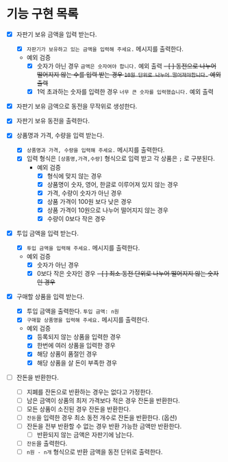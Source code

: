 # 기능 구현 목록

- [X] 자판기 보유 금액을 입력 받는다.
  - [X] `자판기가 보유하고 있는 금액을 입력해 주세요.` 메시지를 출력한다.
  - 예외 검증
    - [X] 숫자가 아닌 경우 `금액은 숫자여야 합니다.` 예외 출력
    ~~- [ ] 동전으로 나누어 떨어지지 않는 수를 입력 받는 경우 `10원 단위로 나누어 떨어져야합니다.` 예외 출력~~
    - [X] 1억 초과하는 숫자를 입력한 경우 `너무 큰 숫자를 입력했습니다.` 예외 출력

- [X] 자판기 보유 금액으로 동전을 무작위로 생성한다.
- [X] 자판기 보유 동전을 출력한다.

- [X] 상품명과 가격, 수량을 입력 받는다.
  - [X] `상품명과 가격, 수량을 입력해 주세요.` 메시지를 출력한다. 
  - [X] 입력 형식은 `[상품명,가격,수량]` 형식으로 입력 받고 각 상품은 `;` 로 구분된다.
    - 예외 검증
      - [X] 형식에 맞지 않는 경우
      - [X] 상품명이 숫자, 영어, 한글로 이루어져 있지 않는 경우
      - [X] 가격, 수량이 숫자가 아닌 경우
      - [X] 상품 가격이 100원 보다 낮은 경우
      - [X] 상품 가격이 10원으로 나누어 떨어지지 않는 경우
      - [X] 수량이 0보다 작은 경우
    
- [X] 투입 금액을 입력 받는다.
  - [X] `투입 금액을 입력해 주세요.` 메시지를 출력한다.
  - 예외 검증
    - [X] 숫자가 아닌 경우
    - [X] 0보다 작은 숫자인 경우
    ~~- [ ] 최소 동전 단위로 나누어 떨어지지 않는 숫자인 경우~~

- [X] 구매할 상품을 입력 받는다.
  - [X] 투입 금액을 출력한다. `투입 금액: n원`
  - [X] `구매할 상품명을 입력해 주세요.` 메시지를 출력한다.
  - 예외 검증
    - [X] 등록되지 않는 상품을 입력한 경우
    - [X] 한번에 여러 상품을 입력한 경우
    - [X] 해당 상품이 품절인 경우
    - [X] 해당 상품을 살 돈이 부족한 경우

- [ ] 잔돈을 반환한다.
  - [ ] 지폐를 잔돈으로 반환하는 경우는 없다고 가정한다.
  - [ ] 남은 금액이 상품의 최저 가격보다 적은 경우 잔돈을 반환한다.
  - [ ] 모든 상품이 소진된 경우 잔돈을 반환한다.
  - [ ] `잔돈`을 입력한 경우 최소 동전 개수로 잔돈을 반환한다. (옵션)
  - [ ] 잔돈을 전부 반환할 수 없는 경우 반환 가능한 금액만 반환한다.
    - [ ] 반환되지 않는 금액은 자판기에 남는다.
  - [ ] `잔돈`을 출력한다.
  - [ ] `n원 - n개` 형식으로 반환 금액을 동전 단위로 출력한다.